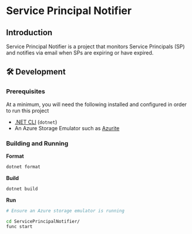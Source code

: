 # Service Principal Notifier

## Introduction
Service Principal Notifier is a project that monitors Service Principals (SP) and notifies via email when SPs are expiring or have expired. 

## 🛠 Development
### Prerequisites

At a minimum, you will need the following installed and configured in order to run this project

* [.NET CLI](https://dotnet.microsoft.com/download) (`dotnet`)
* An Azure Storage Emulator such as [Azurite](https://github.com/Azure/Azurite)

### Building and Running

**Format**
```sh
dotnet format
```

**Build**
```sh
dotnet build
```

**Run**
```sh
# Ensure an Azure storage emulator is running

cd ServicePrincipalNotifier/
func start
```